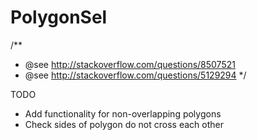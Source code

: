 # PolygonSel

/**
 * @see http://stackoverflow.com/questions/8507521
 * @see http://stackoverflow.com/questions/5129294
 */

 TODO
 - Add functionality for non-overlapping polygons
 - Check sides of polygon do not cross each other